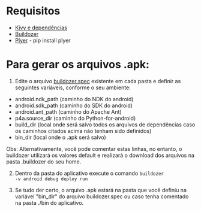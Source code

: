 # Requisitos

* [Kivy e dependências](https://kivy.org/docs/installation/installation.html)
* [Buildozer](https://kivy.org/docs/guide/packaging-android.html)
* [Plyer](https://github.com/kivy/plyer) - pip install plyer

# Para gerar os arquivos \.apk:

1. Edite o arquivo [buildozer.spec]() existente em cada pasta e definir as seguintes variáveis, conforme o seu ambiente:
* android.ndk_path (caminho do NDK do android)
* android.sdk_path (caminho do SDK do android)
* android.ant_path (caminho do Apache Ant)
* p4a.source_dir (caminho do Python-for-android)
* build_dir (local onde será salvo todos os arquivos de dependências caso os caminhos citados acima não tenham sido definidos)
* bin_dir (local onde o \.apk será salvo)

Obs: Alternativamente, você pode comentar estas linhas, no entanto, o buildozer utilizará os valores default e realizará o download dos arquivos na pasta \.buildozer do seu home.

2. Dentro da pasta do aplicativo execute o comando <code>buildozer -v android debug deploy run</code>

3. Se tudo der certo, o arquivo .apk estará na pasta que você definiu na variável "bin_dir" do arquivo buildozer.spec ou caso tenha comentado na pasta \./bin do aplicativo.


